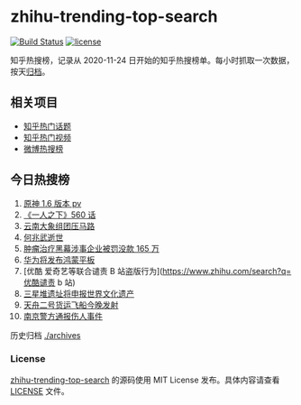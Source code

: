 # zhihu-trending-top-search

[![Build Status](https://github.com/justjavac/zhihu-trending-top-search/workflows/ci/badge.svg?branch=main)](https://github.com/justjavac/zhihu-trending-top-search/actions)
[![license](https://img.shields.io/github/license/justjavac/zhihu-trending-top-search)](https://github.com/justjavac/zhihu-trending-top-search/blob/main/LICENSE)

知乎热搜榜，记录从 2020-11-24 日开始的知乎热搜榜单。每小时抓取一次数据，按天[归档](./archives)。

## 相关项目

- [知乎热门话题](https://github.com/justjavac/zhihu-trending-hot-questions)
- [知乎热门视频](https://github.com/justjavac/zhihu-trending-hot-video)
- [微博热搜榜](https://github.com/justjavac/weibo-trending-hot-search)

## 今日热搜榜

<!-- BEGIN -->
<!-- 最后更新时间 Sun May 30 2021 08:53:15 GMT+0800 (China Standard Time) -->

1. [原神 1.6 版本 pv](https://www.zhihu.com/search?q=原神)
2. [《一人之下》560 话](https://www.zhihu.com/search?q=一人之下)
3. [云南大象组团压马路](https://www.zhihu.com/search?q=云南大象)
4. [何兆武逝世](https://www.zhihu.com/search?q=何兆武)
5. [肿瘤治疗黑幕涉事企业被罚没款 165 万](https://www.zhihu.com/search?q=肿瘤治疗黑幕)
6. [华为将发布鸿蒙平板](https://www.zhihu.com/search?q=鸿蒙平板)
7. [优酷 爱奇艺等联合谴责 B 站盗版行为](https://www.zhihu.com/search?q=优酷谴责 b 站)
8. [三星堆遗址将申报世界文化遗产](https://www.zhihu.com/search?q=三星堆)
9. [天舟二号货运飞船今晚发射](https://www.zhihu.com/search?q=天舟二号)
10. [南京警方通报伤人事件](https://www.zhihu.com/search?q=南京新街口)

<!-- END -->

历史归档 [./archives](./archives)

### License

[zhihu-trending-top-search](https://github.com/justjavac/zhihu-trending-top-search)
的源码使用 MIT License 发布。具体内容请查看 [LICENSE](./LICENSE) 文件。

